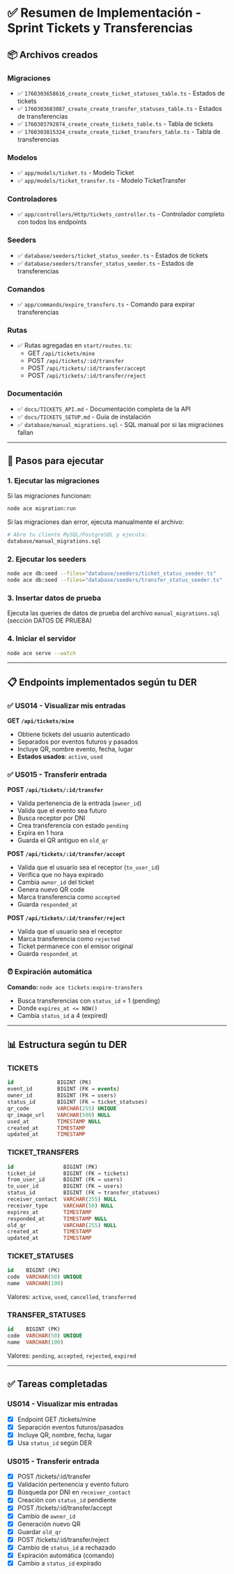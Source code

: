 # ✅ Resumen de Implementación - Sprint Tickets y Transferencias

## 📦 Archivos creados

### Migraciones
- ✅ `1760303658616_create_create_ticket_statuses_table.ts` - Estados de tickets
- ✅ `1760303683087_create_create_transfer_statuses_table.ts` - Estados de transferencias
- ✅ `1760303792874_create_create_tickets_table.ts` - Tabla de tickets
- ✅ `1760303815324_create_create_ticket_transfers_table.ts` - Tabla de transferencias

### Modelos
- ✅ `app/models/ticket.ts` - Modelo Ticket
- ✅ `app/models/ticket_transfer.ts` - Modelo TicketTransfer

### Controladores
- ✅ `app/controllers/Http/tickets_controller.ts` - Controlador completo con todos los endpoints

### Seeders
- ✅ `database/seeders/ticket_status_seeder.ts` - Estados de tickets
- ✅ `database/seeders/transfer_status_seeder.ts` - Estados de transferencias

### Comandos
- ✅ `app/commands/expire_transfers.ts` - Comando para expirar transferencias

### Rutas
- ✅ Rutas agregadas en `start/routes.ts`:
  - GET `/api/tickets/mine`
  - POST `/api/tickets/:id/transfer`
  - POST `/api/tickets/:id/transfer/accept`
  - POST `/api/tickets/:id/transfer/reject`

### Documentación
- ✅ `docs/TICKETS_API.md` - Documentación completa de la API
- ✅ `docs/TICKETS_SETUP.md` - Guía de instalación
- ✅ `database/manual_migrations.sql` - SQL manual por si las migraciones fallan

---

## 🚀 Pasos para ejecutar

### 1. Ejecutar las migraciones

Si las migraciones funcionan:
```bash
node ace migration:run
```

Si las migraciones dan error, ejecuta manualmente el archivo:
```bash
# Abre tu cliente MySQL/PostgreSQL y ejecuta:
database/manual_migrations.sql
```

### 2. Ejecutar los seeders
```bash
node ace db:seed --files="database/seeders/ticket_status_seeder.ts"
node ace db:seed --files="database/seeders/transfer_status_seeder.ts"
```

### 3. Insertar datos de prueba
Ejecuta las queries de datos de prueba del archivo `manual_migrations.sql` (sección DATOS DE PRUEBA)

### 4. Iniciar el servidor
```bash
node ace serve --watch
```

---

## 📋 Endpoints implementados según tu DER

### ✅ US014 - Visualizar mis entradas
**GET `/api/tickets/mine`**
- Obtiene tickets del usuario autenticado
- Separados por eventos futuros y pasados
- Incluye QR, nombre evento, fecha, lugar
- **Estados usados**: `active`, `used`

### ✅ US015 - Transferir entrada
**POST `/api/tickets/:id/transfer`**
- Valida pertenencia de la entrada (`owner_id`)
- Valida que el evento sea futuro
- Busca receptor por DNI
- Crea transferencia con estado `pending`
- Expira en 1 hora
- Guarda el QR antiguo en `old_qr`

**POST `/api/tickets/:id/transfer/accept`**
- Valida que el usuario sea el receptor (`to_user_id`)
- Verifica que no haya expirado
- Cambia `owner_id` del ticket
- Genera nuevo QR code
- Marca transferencia como `accepted`
- Guarda `responded_at`

**POST `/api/tickets/:id/transfer/reject`**
- Valida que el usuario sea el receptor
- Marca transferencia como `rejected`
- Ticket permanece con el emisor original
- Guarda `responded_at`

### ⏰ Expiración automática
**Comando:** `node ace tickets:expire-transfers`
- Busca transferencias con `status_id` = 1 (pending)
- Donde `expires_at <= NOW()`
- Cambia `status_id` a 4 (expired)

---

## 📊 Estructura según tu DER

### TICKETS
```sql
id              BIGINT (PK)
event_id        BIGINT (FK → events)
owner_id        BIGINT (FK → users)
status_id       BIGINT (FK → ticket_statuses)
qr_code         VARCHAR(255) UNIQUE
qr_image_url    VARCHAR(500) NULL
used_at         TIMESTAMP NULL
created_at      TIMESTAMP
updated_at      TIMESTAMP
```

### TICKET_TRANSFERS
```sql
id                BIGINT (PK)
ticket_id         BIGINT (FK → tickets)
from_user_id      BIGINT (FK → users)
to_user_id        BIGINT (FK → users)
status_id         BIGINT (FK → transfer_statuses)
receiver_contact  VARCHAR(255) NULL
receiver_type     VARCHAR(50) NULL
expires_at        TIMESTAMP
responded_at      TIMESTAMP NULL
old_qr            VARCHAR(255) NULL
created_at        TIMESTAMP
updated_at        TIMESTAMP
```

### TICKET_STATUSES
```sql
id    BIGINT (PK)
code  VARCHAR(50) UNIQUE
name  VARCHAR(100)
```

Valores: `active`, `used`, `cancelled`, `transferred`

### TRANSFER_STATUSES
```sql
id    BIGINT (PK)
code  VARCHAR(50) UNIQUE
name  VARCHAR(100)
```

Valores: `pending`, `accepted`, `rejected`, `expired`

---

## ✅ Tareas completadas

### US014 - Visualizar mis entradas
- [x] Endpoint GET /tickets/mine
- [x] Separación eventos futuros/pasados
- [x] Incluye QR, nombre, fecha, lugar
- [x] Usa `status_id` según DER

### US015 - Transferir entrada
- [x] POST /tickets/:id/transfer
- [x] Validación pertenencia y evento futuro
- [x] Búsqueda por DNI en `receiver_contact`
- [x] Creación con `status_id` pendiente
- [x] POST /tickets/:id/transfer/accept
- [x] Cambio de `owner_id`
- [x] Generación nuevo QR
- [x] Guardar `old_qr`
- [x] POST /tickets/:id/transfer/reject
- [x] Cambio de `status_id` a rechazado
- [x] Expiración automática (comando)
- [x] Cambio a `status_id` expirado
